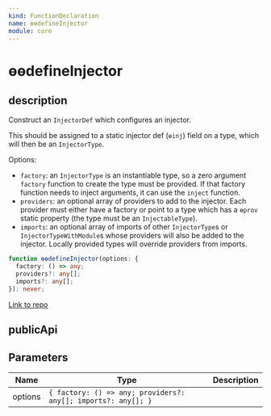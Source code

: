 ```yaml
---
kind: FunctionDeclaration
name: ɵɵdefineInjector
module: core
---
```


# ɵɵdefineInjector

## description

Construct an `InjectorDef` which configures an injector.

This should be assigned to a static injector def (`ɵinj`) field on a type, which will then be an
`InjectorType`.

Options:

- `factory`: an `InjectorType` is an instantiable type, so a zero argument `factory` function to
  create the type must be provided. If that factory function needs to inject arguments, it can
  use the `inject` function.
- `providers`: an optional array of providers to add to the injector. Each provider must
  either have a factory or point to a type which has a `ɵprov` static property (the
  type must be an `InjectableType`).
- `imports`: an optional array of imports of other `InjectorType`s or `InjectorTypeWithModule`s
  whose providers will also be added to the injector. Locally provided types will override
  providers from imports.

```ts
function ɵɵdefineInjector(options: {
  factory: () => any;
  providers?: any[];
  imports?: any[];
}): never;
```

[Link to repo](https://github.com/timdeschryver/angular/blob/master/packages/core/src/di/interface/defs.ts#L180-L187)

## publicApi

## Parameters

| Name    | Type                                                          | Description |
| ------- | ------------------------------------------------------------- | ----------- |
| options | `{ factory: () => any; providers?: any[]; imports?: any[]; }` |             |
